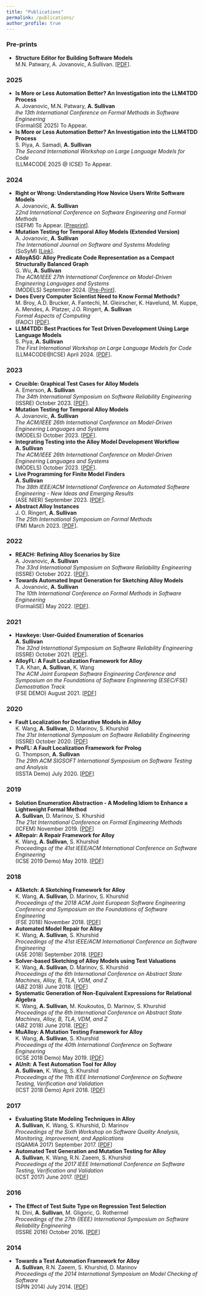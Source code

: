 ```yaml
---
title: "Publications"
permalink: /publications/
author_profile: true
---
```


### Pre-prints

* **Structure Editor for Building Software Models**     
M.N. Patwary, A. Jovanovic, A.Sullivan. \[[PDF](https://arxiv.org/pdf/2406.09524)\].

### 2025

* **Is More or Less Automation Better? An Investigation into the LLM4TDD Process**     
A. Jovanovic, M.N. Patwary, **A. Sullivan**  
_Ihe 13th International Conference on Formal Methods in Software Engineering_      
(FormaliSE 2025) To Appear. 
* **Is More or Less Automation Better? An Investigation into the LLM4TDD Process**     
S. Piya, A. Samadi, **A. Sullivan**  
_The Second International Workshop on Large Language Models for Code_      
(LLM4CODE 2025 @ ICSE) To Appear. 

### 2024

* **Right or Wrong: Understanding How Novice Users Write Software Models**     
A. Jovanovic, **A. Sullivan**    
_22nd International Conference on Software Engineering and Formal Methods_      
(SEFM) To Appear. \[[Preprint](https://arxiv.org/pdf/2402.06624.pdf)\].
* **Mutation Testing for Temporal Alloy Models (Extended Version)**     
A. Jovanovic, **A. Sullivan**    
_The International Journal on Software and Systems Modeling_      
(SoSyM) \[[Link](https://rdcu.be/dYrfs)\].
* **AlloyASG: Alloy Predicate Code Representation as a Compact Structurally Balanced Graph**     
G. Wu, **A. Sullivan**       
_The ACM/IEEE 27th International Conference on Model-Driven Engineering Languages and Systems_      
(MODELS) September 2024. \[[Pre-Print](https://arxiv.org/pdf/2403.00170.pdf)\].
* **Does Every Computer Scientist Need to Know Formal Methods?**     
M. Broy, A.D. Brucker, A. Fantechi, M. Gleirscher, K. Havelund, M. Kuppe, A. Mendes, A. Platzer, J.O. Ringert, **A. Sullivan**   
_Formal Aspects of Computing_      
(FAOC) \[[PDF](https://dl.acm.org/doi/pdf/10.1145/3670795)\].
* **LLM4TDD: Best Practices for Test Driven Development Using Large Language Models**     
S. Piya, **A. Sullivan**   
_The First International Workshop on Large Language Models for Code_      
(LLM4CODE@ICSE) April 2024. \[[PDF](../files/LLM4CODE.pdf)\].

### 2023

* **Crucible: Graphical Test Cases for Alloy Models**     
A. Emerson, **A. Sullivan**    
_The 34th International Symposium on Software Reliability Engineering_      
(ISSRE) October 2023. \[[PDF](../files/ISSRE2023.pdf)\].
* **Mutation Testing for Temporal Alloy Models**     
A. Jovanovic, **A. Sullivan**    
_The ACM/IEEE 26th International Conference on Model-Driven Engineering Languages and Systems_      
(MODELS) October 2023. \[[PDF](../files/Models2023-B.pdf)\].
* **Integrating Testing into the Alloy Model Development Workflow**     
**A. Sullivan**    
_The ACM/IEEE 26th International Conference on Model-Driven Engineering Languages and Systems_      
(MODELS) October 2023. \[[PDF](../files/Models2023-A.pdf)\].
* **Live Programming for Finite Model Finders**     
**A. Sullivan**      
_The 38th IEEE/ACM International Conference on Automated Software Engineering - New Ideas and Emerging Results_      
(ASE NIER) September 2023. \[[PDF](../files/ASE2023-NIER.pdf)\].
* **Abstract Alloy Instances**     
J. O. Ringert, **A. Sullivan**  
_The 25th International Symposium on Formal Methods_      
(FM) March 2023. \[[PDF](../files/FM2023.pdf)\].  

### 2022

* **REACH: Refining Alloy Scenarios by Size**     
A. Jovanovic, **A. Sullivan**  
_The 33rd International Symposium on Software Reliability Engineering_      
(ISSRE) October 2022.  \[[PDF](../files/ISSRE2022.pdf)\].
* **Towards Automated Input Generation for Sketching Alloy Models**     
A. Jovanovic, **A. Sullivan**  
_The 10th International Conference on Formal Methods in Software Engineering_      
(FormaliSE) May 2022. \[[PDF](../files/FormaliSE2022.pdf)\].  

### 2021

* **Hawkeye: User-Guided Enumeration of Scenarios**     
**A. Sullivan**  
_The 32nd International Symposium on Software Reliability Engineering_      
(ISSRE) October 2021. \[[PDF](../files/ISSRE21Hawkeye.pdf)\].  
* **AlloyFL: A Fault Localization Framework for Alloy**     
T.A. Khan, **A. Sullivan**, K. Wang    
_The ACM Joint European Software Engineering Conference and Symposium on the Foundations of Software Engineering (ESEC/FSE) Demostration Track_    
(FSE DEMO) August 2021. \[[PDF](../files/AlloyFLFSEDemo.pdf)\]   

### 2020

* **Fault Localization for Declarative Models in Alloy**     
K. Wang, **A. Sullivan**, D. Marinov, S. Khurshid    
_The 31st International Symposium on Software Reliability Engineering_     
(ISSRE) October 2020. \[[PDF](../files/ISSRE2020.pdf)\]
* **ProFL: A Fault Localization Framework for Prolog**     
G. Thompson, **A. Sullivan**     
_The 29th ACM SIGSOFT International Symposium on Software Testing and Analysis_     
(ISSTA Demo) July 2020. \[[PDF](../files/ISSTA2020Demo.pdf)\]

### 2019

* **Solution Enumeration Abstraction - A Modeling Idiom to Enhance a Lightweight Formal Method**     
**A. Sullivan**, D. Marinov, S. Khurshid     
_The 21st International Conference on Formal Engineering Methods_     
(ICFEM) November 2019. \[[PDF](../files/SolutionEnumerationAbstractionICFEM.pdf)\]
* **ARepair: A Repair Framework for Alloy**     
K. Wang, **A. Sullivan**, S. Khurshid  
*Proceedings of the 41st IEEE/ACM International Conference on Software Engineering*  
 (ICSE 2019 Demo) May 2019.  \[[PDF](../files/ARepairDemo.pdf)\]

### 2018

 * **ASketch: A Sketching Framework for Alloy**     
K. Wang, **A. Sullivan**, D. Marinov, S. Khurshid  
_Proceedings of the 2018 ACM Joint European Software Engineering Conference and Symposium on the Foundations of Software Engineering_   
(FSE 2018) November 2018. \[[PDF](../files/ASketchDemoFSE18.pdf)\] 
 * **Automated Model Repair for Alloy**     
K. Wang, **A. Sullivan**, S. Khurshid    
_Proceedings of the 41st IEEE/ACM International Conference on Software Engineering_   
(ASE 2018) September 2018. \[[PDF](../files/ARepairASE.pdf)\] 
* **Solver-based Sketching of Alloy Models using Test Valuations**     
K. Wang, **A. Sullivan**,  D. Marinov, S. Khurshid   
_Proceedings of the 6th International Conference on Abstract State Machines, Alloy, B, TLA, VDM, and Z_   
(ABZ 2018) June 2018. \[[PDF](../files/ASolveABZ18.pdf)\] 
* **Systematic Generation of Non-Equivalent Expressions for Relational Algebra**     
K. Wang, **A. Sullivan**, M. Koukoutos, D. Marinov, S. Khurshid   
_Proceedings of the 6th International Conference on Abstract State Machines, Alloy, B, TLA, VDM, and Z_   
(ABZ 2018) June 2018. \[[PDF](../files/AGenABZ18.pdf)\] 
* **MuAlloy: A Mutation Testing Framework for Alloy**     
K. Wang, **A. Sullivan**, S. Khurshid    
_Proceedings of the 40th International Conference on Software Engineering_   
(ICSE 2018 Demo) May 2019. \[[PDF](../files/MuAlloyDemoICSE18.pdf)\] 
* **AUnit: A Test Automation Tool for Alloy**     
**A. Sullivan**, K. Wang, S. Khurshid    
_Proceedings of the 11th IEEE International Conference on Software Testing, Verification and Validation_   
(ICST 2018 Demo) April 2018. \[[PDF](../files/AUnitDemoICST18.pdf)\] 

### 2017

* **Evaluating State Modeling Techniques in Alloy**     
**A. Sullivan**, K. Wang, S. Khurshid, D. Marinov    
_Proceedings of the Sixth Workshop on Software Quality Analysis, Monitoring, Improvement, and Applications_  
(SQAMIA 2017) September 2017. \[[PDF](../files/StateModelSQAMIA17.pdf)\] 
* **Automated Test Generation and Mutation Testing for Alloy**     
**A. Sullivan**, K. Wang, R.N. Zaeem, S. Khurshid    
_Proceedings of the 2017 IEEE International Conference on Software Testing, Verification and Validation_   
(ICST 2017) June 2017. \[[PDF](../files/AUnitICST17.pdf)\] 

### 2016
  * **The Effect of Test Suite Type on Regression Test Selection**    
  	N. Dini, **A. Sullivan**, M. Gligoric, G. Rothermel  
    _Proceedings of the 27th {IEEE} International Symposium on Software Reliability Engineering_   
(ISSRE 2016) October 2016. \[[PDF](../files/RegressionISSRE16.pdf)\] 

### 2014
  * **Towards a Test Automation Framework for Alloy**    
  	**A. Sullivan**, R.N. Zaeem, S. Khurshid, D. Marinov  
    _Proceedings of the 2014 International Symposium on Model Checking of Software_   
(SPIN 2014) July 2014. \[[PDF](../files/AUnitSPIN14.pdf)\] 

